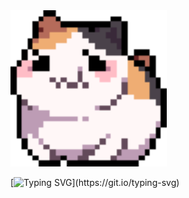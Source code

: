 <img src="images/325895973-e4f28204-ea88-4364-a321-8330c3fbde6a.gif" alt="rolling hamster" width="250">

[![Typing SVG](https://readme-typing-svg.demolab.com?font=Fira+Code&weight=200&pause=1000&color=520474&width=435&lines=Hi+there!+I'm+Jiyah.;Enjoy+the+content!;Proceed+with+caution.)](https://git.io/typing-svg)


